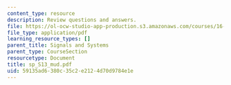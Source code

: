 ```yaml
---
content_type: resource
description: Review questions and answers.
file: https://ol-ocw-studio-app-production.s3.amazonaws.com/courses/16-01-unified-engineering-i-ii-iii-iv-fall-2005-spring-2006/59135ad6380c35c2e2124d70d9784e1e_sp_S13_mud.pdf
file_type: application/pdf
learning_resource_types: []
parent_title: Signals and Systems
parent_type: CourseSection
resourcetype: Document
title: sp_S13_mud.pdf
uid: 59135ad6-380c-35c2-e212-4d70d9784e1e
---
```


